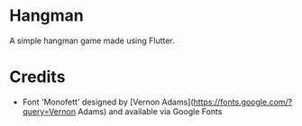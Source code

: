 # Hangman

A simple hangman game made using Flutter.

# Credits
- Font 'Monofett' designed by [Vernon Adams](https://fonts.google.com/?query=Vernon Adams) and available via Google Fonts
